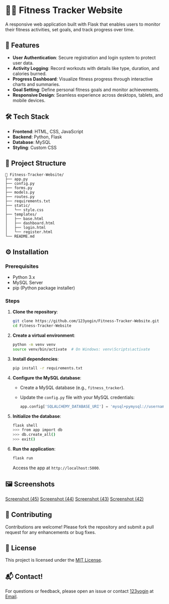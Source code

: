 # 🏋️‍♂️ Fitness Tracker Website

A responsive web application built with Flask that enables users to monitor their fitness activities, set goals, and track progress over time.

## 🚀 Features

- **User Authentication**: Secure registration and login system to protect user data.
- **Activity Logging**: Record workouts with details like type, duration, and calories burned.
- **Progress Dashboard**: Visualize fitness progress through interactive charts and summaries.
- **Goal Setting**: Define personal fitness goals and monitor achievements.
- **Responsive Design**: Seamless experience across desktops, tablets, and mobile devices.

## 🛠️ Tech Stack

- **Frontend**: HTML, CSS, JavaScript
- **Backend**: Python, Flask
- **Database**: MySQL
- **Styling**: Custom CSS

## 📁 Project Structure

```
 Fitness-Tracker-Website/
├── app.py
├── config.py
├── forms.py
├── models.py
├── routes.py
├── requirements.txt
├── static/
│   └── style.css
├── templates/
│   ├── base.html
│   ├── dashboard.html
│   ├── login.html
│   └── register.html
└── README.md
```

## ⚙️ Installation

### Prerequisites

- Python 3.x
- MySQL Server
- pip (Python package installer)

### Steps

1. **Clone the repository**:

   ```bash
   git clone https://github.com/123yogin/Fitness-Tracker-Website.git
   cd Fitness-Tracker-Website
   ```

2. **Create a virtual environment**:

   ```bash
   python -m venv venv
   source venv/bin/activate  # On Windows: venv\Scripts\activate
   ```

3. **Install dependencies**:

   ```bash
   pip install -r requirements.txt
   ```

4. **Configure the MySQL database**:

   - Create a MySQL database (e.g., `fitness_tracker`).
   - Update the `config.py` file with your MySQL credentials:

     ```python
     app.config['SQLALCHEMY_DATABASE_URI'] = 'mysql+pymysql://username:password@localhost/fitness_tracker'
     ```

5. **Initialize the database**:

   ```bash
   flask shell
   >>> from app import db
   >>> db.create_all()
   >>> exit()
   ```

6. **Run the application**:

   ```bash
   flask run
   ```

   Access the app at `http://localhost:5000`.

## 🖼️ Screenshots

[Screenshot (45)](https://github.com/user-attachments/assets/e30299eb-7ec3-4652-9d00-37356abf77fd) 
[Screenshot (44)](https://github.com/user-attachments/assets/a14f2fa5-85a1-4765-b6aa-65153af0876b) 
[Screenshot (43)](https://github.com/user-attachments/assets/62ab7df9-d034-4f4c-9649-26c0cb868d9c)
[Screenshot (42)](https://github.com/user-attachments/assets/8d6d2aad-354f-4752-81a4-a5cff4dd647e) 

## 🤝 Contributing

Contributions are welcome! Please fork the repository and submit a pull request for any enhancements or bug fixes.

## 📄 License

This project is licensed under the [MIT License](LICENSE).

## 📬 Contact!


For questions or feedback, please open an issue or contact [123yogin](https://github.com/123yogin) at [Email](mailto:parmaryogin04@gmail.com).
